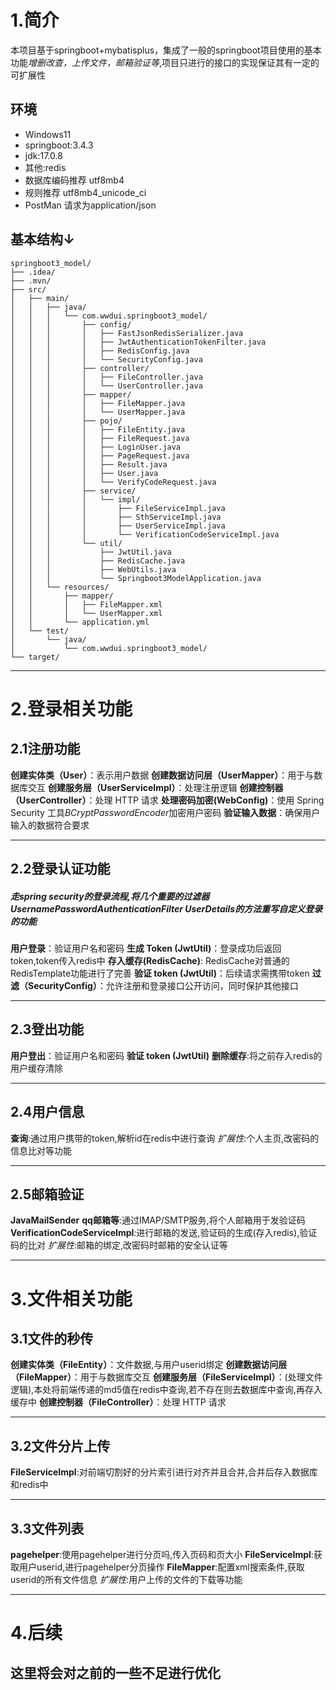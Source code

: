 # 1.简介
本项目基于springboot+mybatisplus，集成了一般的springboot项目使用的基本功能*增删改查，上传文件，邮箱验证等*,项目只进行的接口的实现保证其有一定的可扩展性
## 环境
- Windows11
- springboot:3.4.3
- jdk:17.0.8
- 其他:redis 
- 数据库编码推荐 utf8mb4
- 规则推荐 utf8mb4_unicode_ci
- PostMan 请求为application/json
## 基本结构↓
```
springboot3_model/
├── .idea/
├── .mvn/
├── src/
│   ├── main/
│   │   ├── java/
│   │   │   └── com.wwdui.springboot3_model/
│   │   │       ├── config/
│   │   │       │   ├── FastJsonRedisSerializer.java
│   │   │       │   ├── JwtAuthenticationTokenFilter.java
│   │   │       │   ├── RedisConfig.java
│   │   │       │   └── SecurityConfig.java
│   │   │       ├── controller/
│   │   │       │   ├── FileController.java
│   │   │       │   └── UserController.java
│   │   │       ├── mapper/
│   │   │       │   ├── FileMapper.java
│   │   │       │   └── UserMapper.java
│   │   │       ├── pojo/
│   │   │       │   ├── FileEntity.java
│   │   │       │   ├── FileRequest.java
│   │   │       │   ├── LoginUser.java
│   │   │       │   ├── PageRequest.java
│   │   │       │   ├── Result.java
│   │   │       │   ├── User.java
│   │   │       │   └── VerifyCodeRequest.java
│   │   │       ├── service/
│   │   │       │   └── impl/
│   │   │       │       ├── FileServiceImpl.java
│   │   │       │       ├── SthServiceImpl.java
│   │   │       │       ├── UserServiceImpl.java
│   │   │       │       └── VerificationCodeServiceImpl.java
│   │   │       └── util/
│   │   │           ├── JwtUtil.java
│   │   │           ├── RedisCache.java
│   │   │           ├── WebUtils.java
│   │   │           └── Springboot3ModelApplication.java
│   │   └── resources/
│   │       ├── mapper/
│   │       │   ├── FileMapper.xml
│   │       │   └── UserMapper.xml
│   │       └── application.yml
│   └── test/
│       └── java/
│           └── com.wwdui.springboot3_model/
└── target/
```
---

# 2.登录相关功能
## 2.1注册功能
 **创建实体类（User）**：表示用户数据
 **创建数据访问层（UserMapper）**：用于与数据库交互
 **创建服务层（UserServiceImpl）**：处理注册逻辑
 **创建控制器（UserController）**：处理 HTTP 请求
 **处理密码加密(WebConfig)**：使用 Spring Security 工具*BCryptPasswordEncoder*加密用户密码
 **验证输入数据**：确保用户输入的数据符合要求

---

## 2.2登录认证功能

##### 走spring security的登录流程,将几个重要的过滤器*UsernamePasswordAuthenticationFilter  UserDetails*的方法重写自定义登录的功能

 **用户登录**：验证用户名和密码
 **生成  Token (JwtUtil)**：登录成功后返回token,token传入redis中
 **存入缓存(RedisCache)**: RedisCache对普通的RedisTemplate功能进行了完善
 **验证 token (JwtUtil)**：后续请求需携带token
 **过滤（SecurityConfig）**：允许注册和登录接口公开访问，同时保护其他接口

---

## 2.3登出功能
 **用户登出**：验证用户名和密码
 **验证 token (JwtUtil)**
 **删除缓存**:将之前存入redis的用户缓存清除

---

## 2.4用户信息
 **查询**:通过用户携带的token,解析id在redis中进行查询
 *扩展性*:个人主页,改密码的信息比对等功能

---

## 2.5邮箱验证
 **JavaMailSender**
 **qq邮箱等**:通过IMAP/SMTP服务,将个人邮箱用于发验证码
 **VerificationCodeServiceImpl**:进行邮箱的发送,验证码的生成(存入redis),验证码的比对
 *扩展性*:邮箱的绑定,改密码时邮箱的安全认证等

---

# 3.文件相关功能
## 3.1文件的秒传
 **创建实体类（FileEntity）**：文件数据,与用户userid绑定
 **创建数据访问层（FileMapper）**：用于与数据库交互
 **创建服务层（FileServiceImpl）**：(处理文件逻辑),本处将前端传递的md5值在redis中查询,若不存在则去数据库中查询,再存入缓存中
 **创建控制器（FileController）**：处理 HTTP 请求

---

## 3.2文件分片上传
 **FileServiceImpl**:对前端切割好的分片索引进行对齐并且合并,合并后存入数据库和redis中

---

## 3.3文件列表
 **pagehelper**:使用pagehelper进行分页吗,传入页码和页大小
 **FileServiceImpl**:获取用户userid,进行pagehelper分页操作
 **FileMapper**:配置xml搜索条件,获取userid的所有文件信息
 *扩展性*:用户上传的文件的下载等功能

---

# 4.后续
## 这里将会对之前的一些不足进行优化

 



